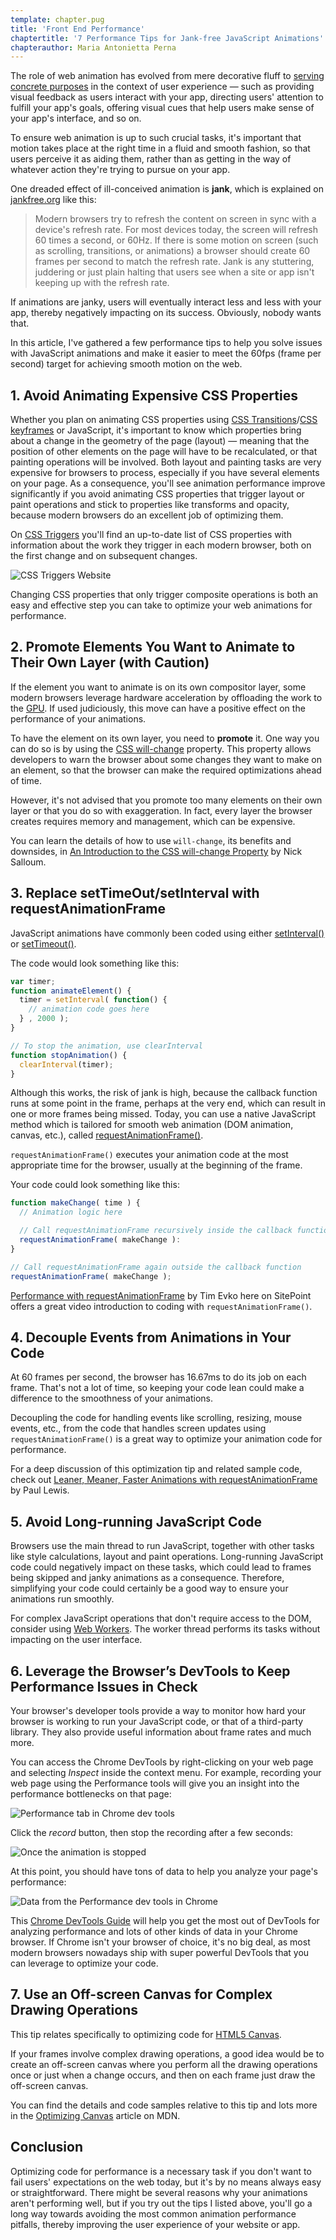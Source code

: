 ```yaml
---
template: chapter.pug
title: 'Front End Performance' 
chaptertitle: '7 Performance Tips for Jank-free JavaScript Animations'
chapterauthor: Maria Antonietta Perna 
---
```


The role of web animation has evolved from mere decorative fluff to [serving concrete purposes][1] in the context of user experience — such as providing visual feedback as users interact with your app, directing users' attention to fulfill your app's goals, offering visual cues that help users make sense of your app's interface, and so on.

To ensure web animation is up to such crucial tasks, it's important that motion takes place at the right time in a fluid and smooth fashion, so that users perceive it as aiding them, rather than as getting in the way of whatever action they're trying to pursue on your app.

One dreaded effect of ill-conceived animation is **jank**, which is explained on [jankfree.org][2] like this:

> Modern browsers try to refresh the content on screen in sync with a device's refresh rate. For most devices today, the screen will refresh 60 times a second, or 60Hz. If there is some motion on screen (such as scrolling, transitions, or animations) a browser should create 60 frames per second to match the refresh rate. Jank is any stuttering, juddering or just plain halting that users see when a site or app isn't keeping up with the refresh rate.

If animations are janky, users will eventually interact less and less with your app, thereby negatively impacting on its success. Obviously, nobody wants that.

In this article, I've gathered a few performance tips to help you solve issues with JavaScript animations and make it easier to meet the 60fps (frame per second) target for achieving smooth motion on the web.

## 1. Avoid Animating Expensive CSS Properties

Whether you plan on animating CSS properties using [CSS Transitions][3]/[CSS keyframes][4] or JavaScript, it's important to know which properties bring about a change in the geometry of the page (layout) — meaning that the position of other elements on the page will have to be recalculated, or that painting operations will be involved. Both layout and painting tasks are very expensive for browsers to process, especially if you have several elements on your page. As a consequence, you'll see animation performance improve significantly if you avoid animating CSS properties that trigger layout or paint operations and stick to properties like transforms and opacity, because modern browsers do an excellent job of optimizing them.

On [CSS Triggers][5] you'll find an up-to-date list of CSS properties with information about the work they trigger in each modern browser, both on the first change and on subsequent changes.

![CSS Triggers Website][6]

Changing CSS properties that only trigger composite operations is both an easy and effective step you can take to optimize your web animations for performance.

## 2. Promote Elements You Want to Animate to Their Own Layer (with Caution)

If the element you want to animate is on its own compositor layer, some modern browsers leverage hardware acceleration by offloading the work to the [GPU][7]. If used judiciously, this move can have a positive effect on the performance of your animations.

To have the element on its own layer, you need to **promote** it. One way you can do so is by using the [CSS will-change][8] property. This property allows developers to warn the browser about some changes they want to make on an element, so that the browser can make the required optimizations ahead of time.

However, it's not advised that you promote too many elements on their own layer or that you do so with exaggeration. In fact, every layer the browser creates requires memory and management, which can be expensive.

You can learn the details of how to use `will-change`, its benefits and downsides, in [An Introduction to the CSS will-change Property][9] by Nick Salloum.

## 3. Replace setTimeOut/setInterval with requestAnimationFrame

JavaScript animations have commonly been coded using either [setInterval()][10] or [setTimeout()][11].

The code would look something like this:

```js    
var timer;
function animateElement() {
  timer = setInterval( function() {
    // animation code goes here
  } , 2000 );
}

// To stop the animation, use clearInterval
function stopAnimation() {
  clearInterval(timer);
}
```    

Although this works, the risk of jank is high, because the callback function runs at some point in the frame, perhaps at the very end, which can result in one or more frames being missed. Today, you can use a native JavaScript method which is tailored for smooth web animation (DOM animation, canvas, etc.), called [requestAnimationFrame()][12].

`requestAnimationFrame()` executes your animation code at the most appropriate time for the browser, usually at the beginning of the frame.

Your code could look something like this:

```js   
function makeChange( time ) {
  // Animation logic here

  // Call requestAnimationFrame recursively inside the callback function
  requestAnimationFrame( makeChange ):
}

// Call requestAnimationFrame again outside the callback function
requestAnimationFrame( makeChange );
```

[Performance with requestAnimationFrame][13] by Tim Evko here on SitePoint offers a great video introduction to coding with `requestAnimationFrame()`.

## 4. Decouple Events from Animations in Your Code

At 60 frames per second, the browser has 16.67ms to do its job on each frame. That's not a lot of time, so keeping your code lean could make a difference to the smoothness of your animations.

Decoupling the code for handling events like scrolling, resizing, mouse events, etc., from the code that handles screen updates using `requestAnimationFrame()` is a great way to optimize your animation code for performance.

For a deep discussion of this optimization tip and related sample code, check out [Leaner, Meaner, Faster Animations with requestAnimationFrame][14] by Paul Lewis.

## 5. Avoid Long-running JavaScript Code

Browsers use the main thread to run JavaScript, together with other tasks like style calculations, layout and paint operations. Long-running JavaScript code could negatively impact on these tasks, which could lead to frames being skipped and janky animations as a consequence. Therefore, simplifying your code could certainly be a good way to ensure your animations run smoothly.

For complex JavaScript operations that don't require access to the DOM, consider using [Web Workers][15]. The worker thread performs its tasks without impacting on the user interface.

## 6. Leverage the Browser’s DevTools to Keep Performance Issues in Check

Your browser's developer tools provide a way to monitor how hard your browser is working to run your JavaScript code, or that of a third-party library. They also provide useful information about frame rates and much more.

You can access the Chrome DevTools by right-clicking on your web page and selecting _Inspect_ inside the context menu. For example, recording your web page using the Performance tools will give you an insight into the performance bottlenecks on that page:

![Performance tab in Chrome dev tools][16]

Click the _record_ button, then stop the recording after a few seconds:

![Once the animation is stopped][17]

At this point, you should have tons of data to help you analyze your page's performance:

![Data from the Performance dev tools in Chrome][18]

This [Chrome DevTools Guide][19] will help you get the most out of DevTools for analyzing performance and lots of other kinds of data in your Chrome browser. If Chrome isn't your browser of choice, it's no big deal, as most modern browsers nowadays ship with super powerful DevTools that you can leverage to optimize your code.

## 7. Use an Off-screen Canvas for Complex Drawing Operations

This tip relates specifically to optimizing code for [HTML5 Canvas][20].

If your frames involve complex drawing operations, a good idea would be to create an off-screen canvas where you perform all the drawing operations once or just when a change occurs, and then on each frame just draw the off-screen canvas.

You can find the details and code samples relative to this tip and lots more in the [Optimizing Canvas][21] article on MDN.

## Conclusion

Optimizing code for performance is a necessary task if you don't want to fail users' expectations on the web today, but it's by no means always easy or straightforward. There might be several reasons why your animations aren't performing well, but if you try out the tips I listed above, you'll go a long way towards avoiding the most common animation performance pitfalls, thereby improving the user experience of your website or app.



[1]: https://www.smashingmagazine.com/2017/01/how-functional-animation-helps-improve-user-experience/
[2]: http://jankfree.org/
[3]: https://developer.mozilla.org/en-US/docs/Web/CSS/CSS_Transitions/Using_CSS_transitions
[4]: https://developer.mozilla.org/en-US/docs/Web/CSS/CSS_Animations/Using_CSS_animations
[5]: http://csstriggers.com/
[6]: https://dab1nmslvvntp.cloudfront.net/wp-content/uploads/2017/11/1511232875csstriggers.png
[7]: https://en.wikipedia.org/wiki/Graphics_processing_unit
[8]: https://developer.mozilla.org/en-US/docs/Web/CSS/will-change
[9]: https://www.sitepoint.com/introduction-css-will-change-property/
[10]: https://developer.mozilla.org/en-US/docs/Web/API/WindowOrWorkerGlobalScope/setInterval
[11]: https://developer.mozilla.org/en-US/docs/Web/API/WindowOrWorkerGlobalScope/setTimeout
[12]: https://developer.mozilla.org/en-US/docs/Web/API/Window/requestAnimationFrame
[13]: https://www.sitepoint.com/watch-performance-with-requestanimationframe/
[14]: https://www.html5rocks.com/en/tutorials/speed/animations/
[15]: https://developer.mozilla.org/en-US/docs/Web/API/Web_Workers_API/Using_web_workers
[16]: https://dab1nmslvvntp.cloudfront.net/wp-content/uploads/2017/11/1511232943chrome-tools-performance-access.png
[17]: https://dab1nmslvvntp.cloudfront.net/wp-content/uploads/2017/11/1511233012chrome-dev-tools-stop.png
[18]: https://dab1nmslvvntp.cloudfront.net/wp-content/uploads/2017/11/1511233059chrome-dev-tools-data.png
[19]: https://developers.google.com/web/tools/chrome-devtools/
[20]: https://developer.mozilla.org/en-US/docs/Web/API/Canvas_API
[21]: https://developer.mozilla.org/en-US/docs/Web/API/Canvas_API/Tutorial/Optimizing_canvas
